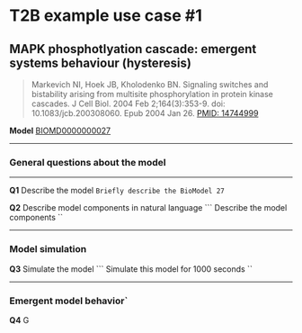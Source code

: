 # T2B example use case #1
## MAPK phosphotlyation cascade: emergent systems behaviour (hysteresis)

>Markevich NI, Hoek JB, Kholodenko BN. Signaling switches and bistability arising from multisite phosphorylation in protein kinase cascades. J Cell Biol. 2004 Feb 2;164(3):353-9. doi: 10.1083/jcb.200308060. Epub 2004 Jan 26. [PMID: 14744999](https://pubmed.ncbi.nlm.nih.gov/14744999/)

**Model** [BIOMD0000000027](https://www.ebi.ac.uk/biomodels/BIOMD0000000027)


<hr>

### General questions about the model

<hr>

**Q1** Describe the model
```Briefly describe the BioModel 27```


**Q2** Describe model components in natural language
``` Describe the model components ``

<hr>

### Model simulation

**Q3** Simulate the model
``` Simulate this model for 1000 seconds ``

<hr>

### Emergent model behavior`

**Q4** G